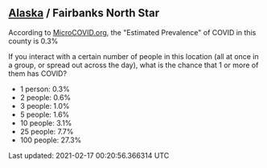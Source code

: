 
## [Alaska](/united-states/alaska) / Fairbanks North Star

According to [MicroCOVID.org](http://microcovid.org),
the "Estimated Prevalence" of COVID in this county is 0.3%

If you interact with a certain number of people in this location
(all at once in a group, or spread out across the day), what is the chance that
1 or more of them has COVID?

- 1 person: 0.3%
- 2 people: 0.6%
- 3 people: 1.0%
- 5 people: 1.6%
- 10 people: 3.1%
- 25 people: 7.7%
- 100 people: 27.3%

Last updated: 2021-02-17 00:20:56.366314 UTC

